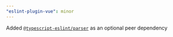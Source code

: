 ```yaml
---
"eslint-plugin-vue": minor
---
```


Added [`@typescript-eslint/parser`](https://typescript-eslint.io/packages/parser) as an optional peer dependency
